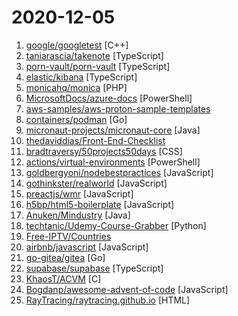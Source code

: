 # 2020-12-05

1. [google/googletest](https://github.com/google/googletest "Googletest - Google Testing and Mocking Framework") [C++]
2. [taniarascia/takenote](https://github.com/taniarascia/takenote "📝 ‎ A web-based notes app for developers.") [TypeScript]
3. [porn-vault/porn-vault](https://github.com/porn-vault/porn-vault "💋 Manage your ever-growing porn collection. Using Vue & GraphQL") [TypeScript]
4. [elastic/kibana](https://github.com/elastic/kibana "Your window into the Elastic Stack") [TypeScript]
5. [monicahq/monica](https://github.com/monicahq/monica "Personal CRM. Remember everything about your friends, family and business relationships.") [PHP]
6. [MicrosoftDocs/azure-docs](https://github.com/MicrosoftDocs/azure-docs "Open source documentation of Microsoft Azure") [PowerShell]
7. [aws-samples/aws-proton-sample-templates](https://github.com/aws-samples/aws-proton-sample-templates "Sample templates for AWS Proton, available in preview") 
8. [containers/podman](https://github.com/containers/podman "Podman: A tool for managing OCI containers and pods") [Go]
9. [micronaut-projects/micronaut-core](https://github.com/micronaut-projects/micronaut-core "Micronaut Application Framework") [Java]
10. [thedaviddias/Front-End-Checklist](https://github.com/thedaviddias/Front-End-Checklist "🗂 The perfect Front-End Checklist for modern websites and meticulous developers") 
11. [bradtraversy/50projects50days](https://github.com/bradtraversy/50projects50days "50+ mini web projects using HTML, CSS & JS") [CSS]
12. [actions/virtual-environments](https://github.com/actions/virtual-environments "GitHub Actions virtual environments") [PowerShell]
13. [goldbergyoni/nodebestpractices](https://github.com/goldbergyoni/nodebestpractices "✅ The Node.js best practices list (December 2020)") [JavaScript]
14. [gothinkster/realworld](https://github.com/gothinkster/realworld "The mother of all demo apps — Exemplary fullstack Medium.com clone powered by React, Angular, Node, Django, and many more 🏅") [JavaScript]
15. [preactjs/wmr](https://github.com/preactjs/wmr "👩‍🚀 The tiny all-in-one development tool for modern web apps.") [JavaScript]
16. [h5bp/html5-boilerplate](https://github.com/h5bp/html5-boilerplate "A professional front-end template for building fast, robust, and adaptable web apps or sites.") [JavaScript]
17. [Anuken/Mindustry](https://github.com/Anuken/Mindustry "A sandbox tower defense game") [Java]
18. [techtanic/Udemy-Course-Grabber](https://github.com/techtanic/Udemy-Course-Grabber "") [Python]
19. [Free-IPTV/Countries](https://github.com/Free-IPTV/Countries "Free legally receivable IPTV channels as .m3u for Kodi. :-)") 
20. [airbnb/javascript](https://github.com/airbnb/javascript "JavaScript Style Guide") [JavaScript]
21. [go-gitea/gitea](https://github.com/go-gitea/gitea "Git with a cup of tea, painless self-hosted git service") [Go]
22. [supabase/supabase](https://github.com/supabase/supabase "Website, docs, and examples. Follow to stay updated about our public Beta.") [TypeScript]
23. [KhaosT/ACVM](https://github.com/KhaosT/ACVM "") [C]
24. [Bogdanp/awesome-advent-of-code](https://github.com/Bogdanp/awesome-advent-of-code "A collection of awesome resources related to the yearly Advent of Code challenge.") [JavaScript]
25. [RayTracing/raytracing.github.io](https://github.com/RayTracing/raytracing.github.io "Main Web Site (Online Books)") [HTML]
